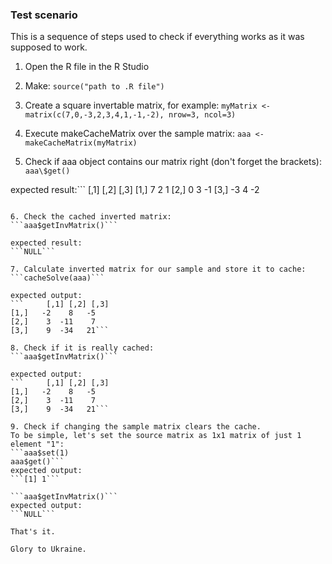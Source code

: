 ### Test scenario

This is a sequence of steps used to check if everything works as it was supposed to work.

1. Open the R file in the R Studio
2. Make:
```source("path to .R file")```

3. Create a square invertable matrix, for example:
```myMatrix <- matrix(c(7,0,-3,2,3,4,1,-1,-2), nrow=3, ncol=3)```

4. Execute makeCacheMatrix over the sample matrix:
```aaa <- makeCacheMatrix(myMatrix)```

5. Check if aaa object contains our matrix right (don't forget the brackets):
```aaa\$get()```

expected result:```
     [,1] [,2] [,3]
[1,]    7    2    1
[2,]    0    3   -1
[3,]   -3    4   -2
```

6. Check the cached inverted matrix:
```aaa$getInvMatrix()```

expected result:
```NULL```

7. Calculate inverted matrix for our sample and store it to cache:
```cacheSolve(aaa)```

expected output:
```     [,1] [,2] [,3]
[1,]   -2    8   -5
[2,]    3  -11    7
[3,]    9  -34   21```

8. Check if it is really cached:
```aaa$getInvMatrix()```

expected output:
```     [,1] [,2] [,3]
[1,]   -2    8   -5
[2,]    3  -11    7
[3,]    9  -34   21```

9. Check if changing the sample matrix clears the cache.
To be simple, let's set the source matrix as 1x1 matrix of just 1 element "1":
```aaa$set(1)
aaa$get()```
expected output:
```[1] 1```

```aaa$getInvMatrix()```
expected output:
```NULL```

That's it.

Glory to Ukraine.

